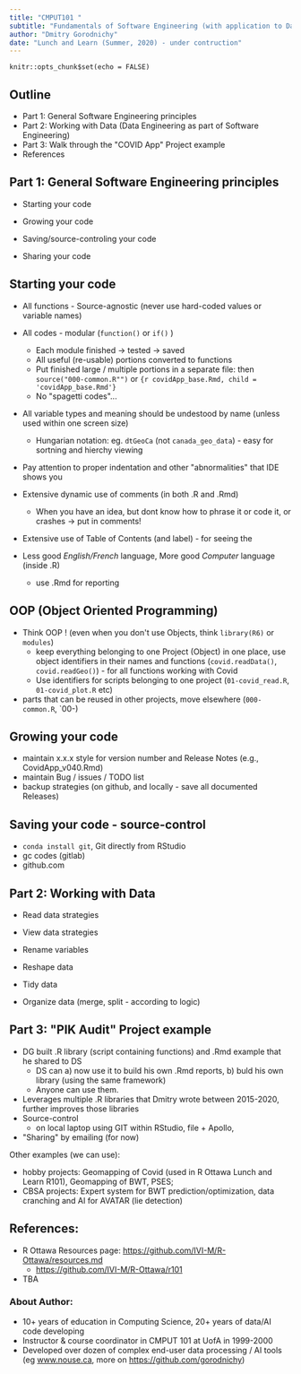 ```yaml
---
title: "CMPUT101 "
subtitle: "Fundamentals of Software Engineering (with application to Data Engineering)"
author: "Dmitry Gorodnichy"
date: "Lunch and Learn (Summer, 2020) - under contruction"
---
```


```{r setup, include=FALSE}
knitr::opts_chunk$set(echo = FALSE)
```


## Outline

- Part 1: General Software Engineering principles
- Part 2: Working with Data (Data Engineering as part of Software Engineering)
- Part 3: Walk through  the "COVID App" Project example
- References 


## Part 1: General Software Engineering principles



- Starting your code

- Growing your code

- Saving/source-controling your code

- Sharing your code


## Starting your code

- All functions - Source-agnostic (never use hard-coded values or variable names)
- All codes - modular (`function()` or `if()` )
  - Each module finished -> tested -> saved
  - All useful (re-usable) portions converted to functions
  - Put finished large / multiple portions in a separate file: then  `source("000-common.R"")` or `{r covidApp_base.Rmd, child = 'covidApp_base.Rmd'}`
  - No  "spagetti codes"... 
  
- All variable types and meaning should be undestood by name (unless used within one screen size)
  - Hungarian notation: eg. `dtGeoCa` (not `canada_geo_data`) - easy for sortning and hierchy viewing

- Pay attention to proper indentation and other "abnormalities" that IDE shows you

- Extensive dynamic use of comments (in both .R and .Rmd)
  - When you have an  idea, but dont know how to phrase it or code it, or crashes -> put in comments!
  
- Extensive use of Table of Contents (and label) - for seeing the   
  
- Less good *English/French* language, More good _Computer_ language (inside .R)
  - use .Rmd for reporting
  
  
## OOP (Object Oriented Programming)

- Think OOP ! (even when you don't use Objects, think `library(R6)` or `modules`)
  - keep everything belonging to one Project (Object) in one place, use object identifiers in their names and functions (`covid.readData()`, `covid.readGeo()`) - for all functions working with Covid
  - Use identifiers for scripts belonging to one project (`01-covid_read.R`, `01-covid_plot.R` etc)
- parts that can be reused in other projects, move elsewhere (`000-common.R`, `00-)


## Growing your code


- maintain x.x.x style for version number and Release Notes (e.g., CovidApp_v040.Rmd)
- maintain Bug / issues / TODO list 
- backup strategies (on github, and locally - save all documented Releases)


##  Saving your code - source-control

- `conda install git`, Git directly from RStudio
- gc codes (gitlab)
- github.com

<!-- - https://blog.developer.atlassian.com/the-power-of-git-subtree/ -->



<!-- ## Sharing your code, working in a team -->

<!-- - By Email  -->
<!-- - Put it in Apollo -->
<!-- - AWS Code Commit  -->
<!-- - GC codes - All GC -->



## Part 2: Working with Data 


- Read data strategies

- View data strategies

- Rename variables

- Reshape data

- Tidy data

- Organize data (merge, split - according to logic)




## Part 3:  "PIK Audit" Project example

- DG built .R library (script containing functions) and .Rmd example that he shared to  DS
  - DS can a) now use it to build his own .Rmd reports,  b) buld his own library (using the same framework)
  - Anyone can use them. 
- Leverages multiple .R libraries that Dmitry wrote between 2015-2020, further improves those libraries
- Source-control  
  - on local laptop using GIT within RStudio, file + Apollo, 
- "Sharing"  by emailing (for now)


Other examples (we can use): 

- hobby projects: Geomapping of Covid (used in R Ottawa Lunch and Learn R101), Geomapping of BWT, PSES; 
- CBSA projects: Expert system for BWT prediction/optimization, data cranching and AI for AVATAR (lie detection) 






## References:

- R Ottawa Resources page: https://github.com/IVI-M/R-Ottawa/resources.md
  - https://github.com/IVI-M/R-Ottawa/r101
- TBA

### About Author:   

- 10+ years of education in Computing Science, 20+ years of data/AI code developing
- Instructor & course coordinator in CMPUT 101 at UofA in 1999-2000 
- Developed over dozen of complex end-user data processing  / AI tools (eg www.nouse.ca, more on https://github.com/gorodnichy)

